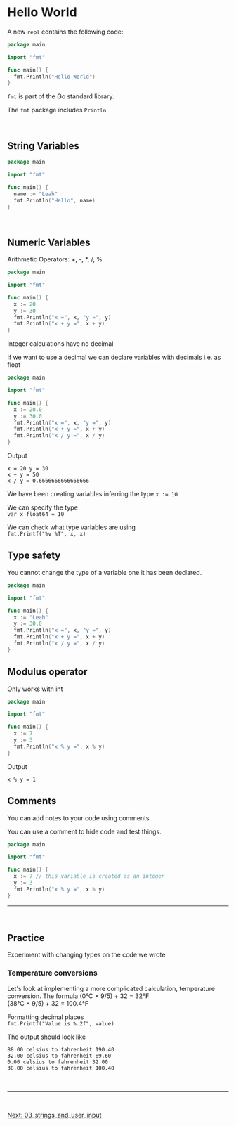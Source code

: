 
# Hello World 

A new `repl` contains the following code:
```go
package main

import "fmt"

func main() {
  fmt.Println("Hello World")
}
```

`fmt` is part of the Go standard library.

The `fmt` package includes `Println`

<br>

## String Variables

```go
package main

import "fmt"

func main() {
  name := "Leah"
  fmt.Println("Hello", name)
}
```


<br>

## Numeric Variables

Arithmetic Operators: +, -, *, /, %

```go
package main

import "fmt"

func main() {
  x := 20
  y := 30
  fmt.Println("x =", x, "y =", y)
  fmt.Println("x + y =", x + y)
}
```

Integer calculations have no decimal 

If we want to use a decimal we can declare variables with decimals i.e. as float 


```go
package main

import "fmt"

func main() {
  x := 20.0
  y := 30.0
  fmt.Println("x =", x, "y =", y)
  fmt.Println("x + y =", x + y)
  fmt.Println("x / y =", x / y)
}
```

Output
```
x = 20 y = 30
x + y = 50
x / y = 0.6666666666666666
```

We have been creating variables inferring the type
`x := 10`

We can specify the type  
`var x float64 = 10`


We can check what type variables are using  
`fmt.Printf("%v %T", x, x)`


## Type safety
You cannot change the type of a variable one it has been declared.

```go
package main

import "fmt"

func main() {
  x := "Leah"
  y := 30.0
  fmt.Println("x =", x, "y =", y)
  fmt.Println("x + y =", x + y)
  fmt.Println("x / y =", x / y)
}
```

## Modulus operator
Only works with int

```go
package main

import "fmt"

func main() {
  x := 7
  y := 3
  fmt.Println("x % y =", x % y)
}
```

Output
```
x % y = 1
```

## Comments
You can add notes to your code using comments. 

You can use a comment to hide code and test things. 

```go
package main

import "fmt"

func main() {
  x := 7 // this variable is created as an integer
  y := 3
  fmt.Println("x % y =", x % y)
}
```


<hr>

<br>

## Practice 

Experiment with changing types on the code we wrote


### Temperature conversions
Let's look at implementing a more complicated calculation, temperature conversion. 
The formula
(0°C × 9/5) + 32 = 32°F  
(38°C × 9/5) + 32 = 100.4°F  


Formatting decimal places  
`fmt.Printf("Value is %.2f", value)`

The output should look like  
```
88.00 celsius to fahrenheit 190.40
32.00 celsius to fahrenheit 89.60
0.00 celsius to fahrenheit 32.00
38.00 celsius to fahrenheit 100.40
```


<br />

<hr />

<br />  


[Next: 03_strings_and_user_input](/live/03_strings_and_user_input.md)

